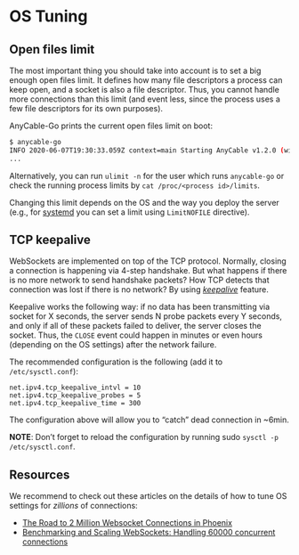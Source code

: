 # OS Tuning

## Open files limit

The most important thing you should take into account is to set a big enough open files limit.
It defines how many file descriptors a process can keep open, and a socket is also a file descriptor.
Thus, you cannot handle more connections than this limit (and event less, since the process uses a few file descriptors for its own purposes).

 AnyCable-Go prints the current open files limit on boot:

```sh
$ anycable-go
INFO 2020-06-07T19:30:33.059Z context=main Starting AnyCable v1.2.0 (with mruby 1.2.0 (2015-11-17)) (pid: 29333, open file limit: 524288)
...
```

Alternatively, you can run `ulimit -n` for the user which runs `anycable-go` or check the running process limits by `cat /proc/<process id>/limits`.

Changing this limit depends on the OS and the way you deploy the server (e.g., for [systemd](../deployment/systemd.md) you can set a limit using `LimitNOFILE` directive).

## TCP keepalive

WebSockets are implemented on top of the TCP protocol. Normally, closing a connection is happening via 4-step handshake. But what happens if there is no more network to send handshake packets? How TCP detects that connection was lost if there is no network? By using [_keepalive_](http://tldp.org/HOWTO/TCP-Keepalive-HOWTO/overview.html) feature.

Keepalive works the following way: if no data has been transmitting via socket for X seconds, the server sends N probe packets every Y seconds, and only if all of these packets failed to deliver, the server closes the socket. Thus, the `CLOSE` event could happen in minutes or even hours (depending on the OS settings) after the network failure.

The recommended configuration is the following (add it to `/etc/sysctl.conf`):

```sysctl
net.ipv4.tcp_keepalive_intvl = 10
net.ipv4.tcp_keepalive_probes = 5
net.ipv4.tcp_keepalive_time = 300
```

The configuration above will allow you to “catch” dead connection in ~6min.

**NOTE**: Don’t forget to reload the configuration by running sudo `sysctl -p /etc/sysctl.conf`.

## Resources

We recommend to check out these articles on the details of how to tune OS settings for _zillions_ of connections:

- [The Road to 2 Million Websocket Connections in Phoenix](https://phoenixframework.org/blog/the-road-to-2-million-websocket-connections)
- [Benchmarking and Scaling WebSockets: Handling 60000 concurrent connections](http://kemalcr.com/blog/2016/11/13/benchmarking-and-scaling-websockets-handling-60000-concurrent-connections/)
